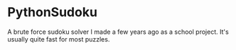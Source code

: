 # PythonSudoku

A brute force sudoku solver I made a few years ago as a school project. It's usually quite fast for most puzzles.
